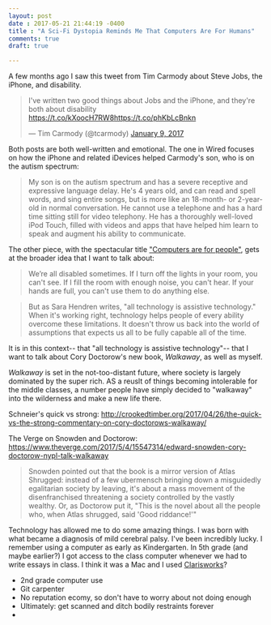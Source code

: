 ```yaml
---
layout: post
date : 2017-05-21 21:44:19 -0400
title : "A Sci-Fi Dystopia Reminds Me That Computers Are For Humans"
comments: true
draft: true

---
```


A few months ago I saw this tweet from Tim Carmody about Steve Jobs, the iPhone, and disability. 

<blockquote class="twitter-tweet" data-cards="hidden" data-lang="en"><p lang="en" dir="ltr">I&#39;ve written two good things about Jobs and the iPhone, and they&#39;re both about disability <a href="https://t.co/kXoocH7RW8">https://t.co/kXoocH7RW8</a><a href="https://t.co/phKbLcBnkn">https://t.co/phKbLcBnkn</a></p>&mdash; Tim Carmody (@tcarmody) <a href="https://twitter.com/tcarmody/status/818564895365099520">January 9, 2017</a></blockquote>
<script async src="//platform.twitter.com/widgets.js" charset="utf-8"></script>

Both posts are both well-written and emotional. The one in Wired focuses on how the iPhone and related iDevices helped Carmody's son, who is on the autism spectrum:

> My son is on the autism spectrum and has a severe receptive and expressive language delay. He's 4 years old, and can read and spell words, and sing entire songs, but is more like an 18-month- or 2-year-old in normal conversation. He cannot use a telephone and has a hard time sitting still for video telephony. He has a thoroughly well-loved iPod Touch, filled with videos and apps that have helped him learn to speak and augment his ability to communicate.

The other piece, with the spectacular title ["Computers are for people"](http://kottke.org/13/09/computers-are-for-people), gets at the broader idea that I want to talk about: 

> We’re all disabled sometimes. If I turn off the lights in your room, you can't see. If I fill the room with enough noise, you can't hear. If your hands are full, you can't use them to do anything else.

> But as Sara Hendren writes, "all technology is assistive technology." When it's working right, technology helps people of every ability overcome these limitations. It doesn't throw us back into the world of assumptions that expects us all to be fully capable all of the time.

It is in this context-- that "all technology is assistive technology"-- that I want to talk about Cory Doctorow's new book, _Walkaway_, as well as myself. 

_Walkaway_ is set in the not-too-distant future, where society is largely dominated by the super rich. AS a reuslt of things becoming intolerable for the middle classes, a number people have simply decided to "walkaway" into the wilderness and make a new life there.


Schneier's quick vs strong: http://crookedtimber.org/2017/04/26/the-quick-vs-the-strong-commentary-on-cory-doctorows-walkaway/

The Verge on Snowden and Doctorow: https://www.theverge.com/2017/5/4/15547314/edward-snowden-cory-doctorow-nypl-talk-walkaway

> Snowden pointed out that the book is a mirror version of Atlas Shrugged: instead of a few ubermensch bringing down a misguidedly egalitarian society by leaving, it's about a mass movement of the disenfranchised threatening a society controlled by the vastly wealthy. Or, as Doctorow put it, "This is the novel about all the people who, when Atlas shrugged, said 'Good riddance!'"

Technology has allowed me to do some amazing things. I was born with what became a diagnosis of mild cerebral palsy. I've been incredibly lucky. I remember using a computer as early as Kindergarten. In 5th grade (and maybe earlier?) I got access to the class computer whenever we had to write essays in class. I think it was a Mac and I used [Clarisworks](https://en.wikipedia.org/wiki/AppleWorks#AppleWorks.2FClarisWorks_.28Macintosh.2FWindows_versions.2C_1991.E2.80.932004.29)? 

* 2nd grade computer use
* Git carpenter 
* No reputation ecomy, so don't have to worry about not doing enough
* Ultimately: get scanned and ditch bodily restraints forever
* 
